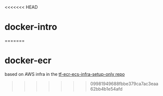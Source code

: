 <<<<<<< HEAD
# docker-intro
=======
# docker-ecr

based on AWS infra in the [tf-ecr-ecs-infra-setup-only repo](https://github.com/jason-leong-ihpc/tf-ecr-ecs-infra-setup-only)
>>>>>>> 09981949688fbbe379ca7ac3eaa62bb4b1e54afd
